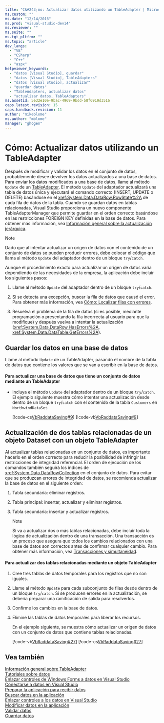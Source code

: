 ```yaml
---
title: "C&#243;mo: Actualizar datos utilizando un TableAdapter | Microsoft Docs"
ms.custom: ""
ms.date: "12/14/2016"
ms.prod: "visual-studio-dev14"
ms.reviewer: ""
ms.suite: ""
ms.tgt_pltfrm: ""
ms.topic: "article"
dev_langs: 
  - "VB"
  - "CSharp"
  - "C++"
  - "aspx"
helpviewer_keywords: 
  - "datos [Visual Studio], guardar"
  - "datos [Visual Studio], TableAdapters"
  - "datos [Visual Studio], actualizar"
  - "guardar datos"
  - "TableAdapters, actualizar datos"
  - "actualizar datos, TableAdapters"
ms.assetid: 5e32e10e-9bac-4969-9bdd-b8f6919d3516
caps.latest.revision: 15
caps.handback.revision: 11
author: "mikeblome"
ms.author: "mblome"
manager: "ghogen"
---
```

# C&#243;mo: Actualizar datos utilizando un TableAdapter
Después de modificar y validar los datos en el conjunto de datos, probablemente desee devolver los datos actualizados a una base de datos.  Para enviar los datos modificados a una base de datos, llame al método `Update` de un [TableAdapter](../data-tools/tableadapter-overview.md).  El método `Update` del adaptador actualizará una tabla de datos única y ejecutará el comando correcto \(INSERT, UPDATE o DELETE\) basándose en el <xref:System.Data.DataRow.RowState%2A> de cada fila de datos de la tabla.  Cuando se guardan datos en tablas relacionadas, Visual Studio proporciona un nuevo componente TableAdapterManager que permite guardar en el orden correcto basándose en las restricciones FOREIGN KEY definidas en la base de datos.  Para obtener más información, vea [Información general sobre la actualización jerárquica](../Topic/Hierarchical%20Update%20Overview.md).  
  
> [!NOTE]
>  Dado que al intentar actualizar un origen de datos con el contenido de un conjunto de datos se pueden producir errores, debe colocar el código que llama al método `Update` del adaptador dentro de un bloque `try`\/`catch`.  
  
 Aunque el procedimiento exacto para actualizar un origen de datos varía dependiendo de las necesidades de la empresa, la aplicación debe incluir los siguientes pasos:  
  
1.  Llame al método `Update` del adaptador dentro de un bloque `try`\/`catch`.  
  
2.  Si se detecta una excepción, buscar la fila de datos que causó el error.  Para obtener más información, vea [Cómo: Localizar filas con errores](../Topic/How%20to:%20Locate%20Rows%20that%20Have%20Errors.md).  
  
3.  Resuelva el problema de la fila de datos \(si es posible, mediante programación o presentando la fila incorrecta al usuario para que la modifique\) y después vuelva a intentar la actualización \(<xref:System.Data.DataRow.HasErrors%2A>, <xref:System.Data.DataTable.GetErrors%2A>\).  
  
## Guardar los datos en una base de datos  
 Llame al método `Update` de un TableAdapter, pasando el nombre de la tabla de datos que contiene los valores que se van a escribir en la base de datos.  
  
#### Para actualizar una base de datos que tiene un conjunto de datos mediante un TableAdapter  
  
-   Incluya el método `Update` del adaptador dentro de un bloque `try`\/`catch`.  El ejemplo siguiente muestra cómo intentar una actualización desde dentro de un bloque `try`\/`catch` con el contenido de la tabla `Customers` en `NorthwindDataSet`.  
  
     [!code-cs[VbRaddataSaving#9](../data-tools/codesnippet/CSharp/update-data-by-using-a-tableadapter_1.cs)]
     [!code-vb[VbRaddataSaving#9](../data-tools/codesnippet/VisualBasic/update-data-by-using-a-tableadapter_1.vb)]  
  
## Actualización de dos tablas relacionadas de un objeto Dataset con un objeto TableAdapter  
 Al actualizar tablas relacionadas en un conjunto de datos, es importante hacerlo en el orden correcto para reducir la posibilidad de infringir las restricciones de integridad referencial.  El orden de ejecución de los comandos también seguirá los índices de <xref:System.Data.DataRowCollection> en el conjunto de datos.  Para evitar que se produzcan errores de integridad de datos, se recomienda actualizar la base de datos en el siguiente orden:  
  
1.  Tabla secundaria: eliminar registros.  
  
2.  Tabla principal: insertar, actualizar y eliminar registros.  
  
3.  Tabla secundaria: insertar y actualizar registros.  
  
    > [!NOTE]
    >  Si va a actualizar dos o más tablas relacionadas, debe incluir toda la lógica de actualización dentro de una transacción.  Una transacción es un proceso que asegura que todos los cambios relacionados con una base de datos son correctos antes de confirmar cualquier cambio.  Para obtener más información, vea [Transacciones y simultaneidad](../Topic/Transactions%20and%20Concurrency.md).  
  
#### Para actualizar dos tablas relacionadas mediante un objeto TableAdapter  
  
1.  Cree tres tablas de datos temporales para los registros que no son iguales.  
  
2.  Llame al método `Update` para cada subconjunto de filas desde dentro de un bloque `try`\/`catch`.  Si se producen errores en la actualización, se debería preparar una ramificación de salida para resolverlos.  
  
3.  Confirme los cambios en la base de datos.  
  
4.  Elimine las tablas de datos temporales para liberar los recursos.  
  
     En el ejemplo siguiente, se muestra cómo actualizar un origen de datos con un conjunto de datos que contiene tablas relacionadas.  
  
     [!code-vb[VbRaddataSaving#27](../data-tools/codesnippet/VisualBasic/update-data-by-using-a-tableadapter_2.vb)]
     [!code-cs[VbRaddataSaving#27](../data-tools/codesnippet/CSharp/update-data-by-using-a-tableadapter_2.cs)]  
  
## Vea también  
 [Información general sobre TableAdapter](../data-tools/tableadapter-overview.md)   
 [Tutoriales sobre datos](../Topic/Data%20Walkthroughs.md)   
 [Enlazar controles de Windows Forms a datos en Visual Studio](../data-tools/bind-windows-forms-controls-to-data-in-visual-studio.md)   
 [Conectarse a datos en Visual Studio](../data-tools/connecting-to-data-in-visual-studio.md)   
 [Preparar la aplicación para recibir datos](../Topic/Preparing%20Your%20Application%20to%20Receive%20Data.md)   
 [Buscar datos en la aplicación](../data-tools/fetching-data-into-your-application.md)   
 [Enlazar controles a los datos en Visual Studio](../data-tools/bind-controls-to-data-in-visual-studio.md)   
 [Modificar datos en la aplicación](../data-tools/editing-data-in-your-application.md)   
 [Validar datos](../Topic/Validating%20Data.md)   
 [Guardar datos](../data-tools/saving-data.md)